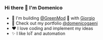 ### Hi there 👋 I'm Domenico
- 🔭 I'm building [@GreenMod](https://www.greenmod.it/) 💚 with [Giorgio](https://github.com/giorgiobertolotti/)
- 🚀 Check out my portfolio [@domenicogaeni](https://domenicogaeni.dev/)
- ❤ I love coding and implement my ideas
- ✨ I like IoT and automation
